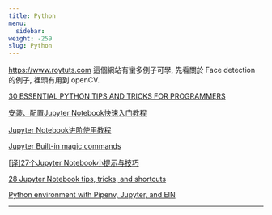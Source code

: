 ```yaml
---
title: Python
menu:
  sidebar:
weight: -259
slug: Python
---
```

https://www.roytuts.com 這個網站有蠻多例子可學, 先看關於 Face detection 的例子, 裡頭有用到 openCV.

[30 ESSENTIAL PYTHON TIPS AND TRICKS FOR PROGRAMMERS](http://www.techbeamers.com/essential-python-tips-tricks-programmers/?utm_campaign=weekly&utm_medium=email&utm_source=newsletter_mailer)


[安装、配置Jupyter Notebook快速入门教程](https://www.cnblogs.com/Neo007/p/7501625.html)

[Jupyter Notebook进阶使用教程](https://www.jianshu.com/p/0780def7fc6e)

[Jupyter Built-in magic commands](https://ipython.readthedocs.io/en/stable/interactive/magics.html)

[[译]27个Jupyter Notebook小提示与技巧](https://www.jianshu.com/p/dacc6acba00b)

[28 Jupyter Notebook tips, tricks, and shortcuts](https://www.dataquest.io/blog/jupyter-notebook-tips-tricks-shortcuts/)

[Python environment with Pipenv, Jupyter, and EIN](https://matthewbilyeu.com/blog/python-environment-with-pipenv-jupyter-and-ein/)

---
